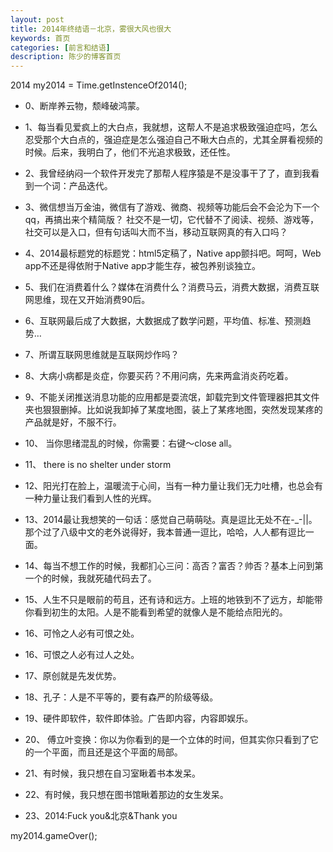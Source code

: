 ```yaml
---
layout: post
title: 2014年终结语－北京，雾很大风也很大
keywords: 首页
categories: [前言和结语]
description: 陈少的博客首页
---
```


<div class="toc"></div>


2014 my2014 = Time.getInstenceOf2014();

* 0、断岸养云物，颓峰破鸿蒙。

* 1、每当看见爱疯上的大白点，我就想，这帮人不是追求极致强迫症吗，怎么忍受那个大白点的，强迫症是怎么强迫自己不瞅大白点的，尤其全屏看视频的时候。后来，我明白了，他们不光追求极致，还任性。

* 2、我曾经纳闷一个软件开发完了那帮人程序猿是不是没事干了了，直到我看到一个词：产品迭代。

* 3、微信想当万金油，微信有了游戏、微商、视频等功能后会不会沦为下一个qq，再搞出来个精简版？ 社交不是一切，它代替不了阅读、视频、游戏等，社交可以是入口，但有句话叫大而不当，移动互联网真的有入口吗？

* 4、2014最标题党的标题党：html5定稿了，Native app颤抖吧。呵呵，Web app不还是得依附于Native app才能生存，被包养别谈独立。

* 5、我们在消费着什么？媒体在消费什么？消费马云，消费大数据，消费互联网思维，现在又开始消费90后。

* 6、互联网最后成了大数据，大数据成了数学问题，平均值、标准、预测趋势…

* 7、所谓互联网思维就是互联网炒作吗？

* 8、大病小病都是炎症，你要买药？不用问病，先来两盒消炎药吃着。

* 9、不能关闭推送消息功能的应用都是耍流氓，卸载完到文件管理器把其文件夹也狠狠删掉。比如说我卸掉了某度地图，装上了某疼地图，突然发现某疼的产品就是好，不服不行。

* 10、 当你思绪混乱的时候，你需要：右键～close all。

* 11、 there is no shelter under storm

* 12、阳光打在脸上，温暖流于心间，当有一种力量让我们无力吐槽，也总会有一种力量让我们看到人性的光辉。

* 13、2014最让我想笑的一句话：感觉自己萌萌哒。真是逗比无处不在-_-||。那个过了八级中文的老外说得好，我本普通一逗比，哈哈，人人都有逗比一面。

* 14、每当不想工作的时候，我都扪心三问：高否？富否？帅否？基本上问到第一个的时候，我就死磕代码去了。

* 15、人生不只是眼前的苟且，还有诗和远方。上班的地铁到不了远方，却能带你看到初生的太阳。人是不能看到希望的就像人是不能给点阳光的。

* 16、可怜之人必有可恨之处。

* 16、可恨之人必有过人之处。

* 17、原创就是先发优势。

* 18、孔子：人是不平等的，要有森严的阶级等级。

* 19、硬件即软件，软件即体验。广告即内容，内容即娱乐。

* 20、 傅立叶变换：你以为你看到的是一个立体的时间，但其实你只看到了它的一个平面，而且还是这个平面的局部。

* 21、有时候，我只想在自习室瞅着书本发呆。

* 22、有时候，我只想在图书馆瞅着那边的女生发呆。

* 23、2014:Fuck you&北京&Thank you


my2014.gameOver();